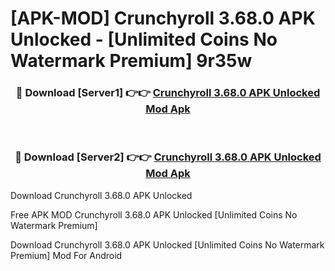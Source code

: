 # [APK-MOD] Crunchyroll 3.68.0 APK Unlocked - [Unlimited Coins No Watermark Premium] 9r35w



<div align="center">
<h3>🔴 Download [Server1] 👉👉 <a href="https://momento.my/?title=Crunchyroll_3.68.0_APK_Unlocked">Crunchyroll 3.68.0 APK Unlocked Mod Apk</a></h3><br>

<h3>🔴 Download [Server2] 👉👉 <a href="https://momento.my/?title=Crunchyroll_3.68.0_APK_Unlocked">Crunchyroll 3.68.0 APK Unlocked Mod Apk</a></h3>
</div>



Download Crunchyroll 3.68.0 APK Unlocked 

Free APK MOD Crunchyroll 3.68.0 APK Unlocked [Unlimited Coins No Watermark Premium]

Download Crunchyroll 3.68.0 APK Unlocked [Unlimited Coins No Watermark Premium] Mod For Android
